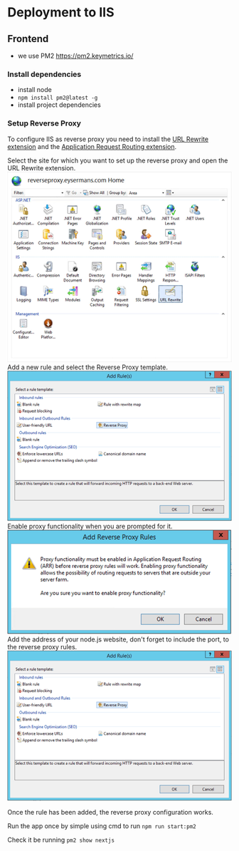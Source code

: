 # Deployment to IIS

## Frontend

- we use PM2 https://pm2.keymetrics.io/

### Install dependencies
- install node
- `npm install pm2@latest -g`
- install project dependencies

### Setup Reverse Proxy

To configure IIS as reverse proxy you need to install the [URL Rewrite extension](https://www.iis.net/downloads/microsoft/url-rewrite) and the [Application Request Routing extension](https://www.iis.net/downloads/microsoft/application-request-routing). 

Select the site for which you want to set up the reverse proxy and open the URL Rewrite extension.
![Step 1](./images/hqb4ggpa.bmp)
Add a new rule and select the Reverse Proxy template. 
![Step 2](./images/xfbejdhy.bmp)
Enable proxy functionality when you are prompted for it.
![Step 3](./images/d1joe5sj.bmp)
Add the address of your node.js website, don't forget to include the port, to the reverse proxy rules. 
![Step 4](./images/xfbejdhy.bmp)

Once the rule has been added, the reverse proxy configuration works.

Run the app once by simple using cmd to run
`npm run start:pm2`

Check it be running 
`pm2 show nextjs` 